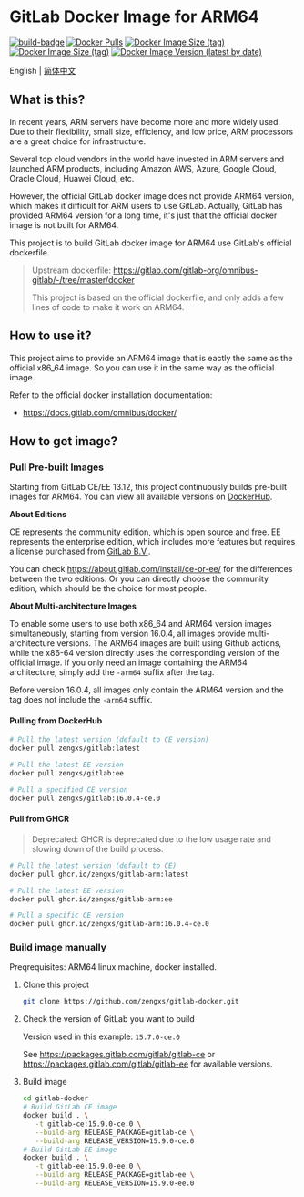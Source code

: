 # GitLab Docker Image for ARM64

[![build-badge][github-actions-badge]][github-actions]
[![Docker Pulls][dockerhub-badge-pulls]][dockerhub]
[![Docker Image Size (tag)][dockerhub-badge-image-size-ce]][dockerhub]
[![Docker Image Size (tag)][dockerhub-badge-image-size-ee]][dockerhub]
[![Docker Image Version (latest by date)][dockerhub-badge-latest-version]][dockerhub]

[github-actions]: https://github.com/zengxs/gitlab-docker/actions/workflows/build.yml
[github-actions-badge]: https://github.com/zengxs/gitlab-docker/actions/workflows/build.yml/badge.svg?branch=main
[dockerhub]: https://hub.docker.com/r/zengxs/gitlab/tags
[dockerhub-badge-pulls]: https://img.shields.io/docker/pulls/zengxs/gitlab?logo=docker
[dockerhub-badge-image-size-ce]: https://img.shields.io/docker/image-size/zengxs/gitlab/ce?label=gitlab-ce&logo=docker
[dockerhub-badge-image-size-ee]: https://img.shields.io/docker/image-size/zengxs/gitlab/ee?label=gitlab-ee&logo=docker
[dockerhub-badge-latest-version]: https://img.shields.io/docker/v/zengxs/gitlab/ce?logo=docker
[ghcr]: https://github.com/zengxs/gitlab-docker/pkgs/container/gitlab-arm

English | [简体中文](./README.zh-Hans.md)

## What is this?

In recent years, ARM servers have become more and more widely used. Due to their flexibility,
small size, efficiency, and low price, ARM processors are a great choice for infrastructure.

Several top cloud vendors in the world have invested in ARM servers and launched ARM products,
including Amazon AWS, Azure, Google Cloud, Oracle Cloud, Huawei Cloud, etc.

However, the official GitLab docker image does not provide ARM64 version, which makes it
difficult for ARM users to use GitLab. Actually, GitLab has provided ARM64 version for a long
time, it's just that the official docker image is not built for ARM64.

This project is to build GitLab docker image for ARM64 use GitLab's official dockerfile.

> Upstream dockerfile: <https://gitlab.com/gitlab-org/omnibus-gitlab/-/tree/master/docker>
>
> This project is based on the official dockerfile, and only adds a few lines of code to make
> it work on ARM64.

## How to use it?

This project aims to provide an ARM64 image that is eactly the same as the official x86_64
image. So you can use it in the same way as the official image.

Refer to the official docker installation documentation:

- <https://docs.gitlab.com/omnibus/docker/>

## How to get image?

### Pull Pre-built Images

Starting from GitLab CE/EE 13.12, this project continuously builds pre-built images for ARM64.
You can view all available versions on [DockerHub][dockerhub].

**About Editions**

CE represents the community edition, which is open source and free.
EE represents the enterprise edition, which includes more features but requires a license
purchased from [GitLab B.V.](https://about.gitlab.com/pricing/).

You can check <https://about.gitlab.com/install/ce-or-ee/> for the differences between the
two editions. Or you can directly choose the community edition, which should be the choice
for most people.

**About Multi-architecture Images**

To enable some users to use both x86_64 and ARM64 version images simultaneously, starting from
version 16.0.4, all images provide multi-architecture versions. The ARM64 images are built using
Github actions, while the x86-64 version directly uses the corresponding version of the official
image. If you only need an image containing the ARM64 architecture, simply add the `-arm64`
suffix after the tag.

Before version 16.0.4, all images only contain the ARM64 version and the tag does not include the `-arm64` suffix.

#### Pulling from DockerHub

```bash
# Pull the latest version (default to CE version)
docker pull zengxs/gitlab:latest

# Pull the latest EE version
docker pull zengxs/gitlab:ee

# Pull a specified CE version
docker pull zengxs/gitlab:16.0.4-ce.0
```

#### Pull from GHCR

> Deprecated: GHCR is deprecated due to the low usage rate and slowing down of the build process.

```bash
# Pull the latest version (default to CE)
docker pull ghcr.io/zengxs/gitlab-arm:latest

# Pull the latest EE version
docker pull ghcr.io/zengxs/gitlab-arm:ee

# Pull a specific CE version
docker pull ghcr.io/zengxs/gitlab-arm:16.0.4-ce.0
```

### Build image manually

Preqrequisites: ARM64 linux machine, docker installed.

1. Clone this project

   ```sh
   git clone https://github.com/zengxs/gitlab-docker.git
   ```

2. Check the version of GitLab you want to build

   Version used in this example: `15.7.0-ce.0`

   See <https://packages.gitlab.com/gitlab/gitlab-ce> or <https://packages.gitlab.com/gitlab/gitlab-ee> for available versions.

3. Build image

   ```sh
   cd gitlab-docker
   # Build GitLab CE image
   docker build . \
      -t gitlab-ce:15.9.0-ce.0 \
      --build-arg RELEASE_PACKAGE=gitlab-ce \
      --build-arg RELEASE_VERSION=15.9.0-ce.0
   # Build GitLab EE image
   docker build . \
      -t gitlab-ee:15.9.0-ee.0 \
      --build-arg RELEASE_PACKAGE=gitlab-ee \
      --build-arg RELEASE_VERSION=15.9.0-ee.0
   ```
